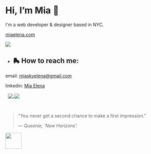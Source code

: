 <h1>Hi, I’m Mia 🍧</h1>
<p>I'm a web developer & designer based in NYC.</p>
<p><a href = "https://miaelena.netlify.app/">miaelena.com</a><p>
<a href="https://github.com/anuraghazra/github-readme-stats">
  <img align="center" src="https://github-readme-stats.vercel.app/api?username=miaskyelena&theme=synthwave&show_icons=true&hide_border=true&bg_color=00000000"/>
</a>

- <h2>🛼 How to reach me:</h2> 
<p>email: <a href = "mailto: miaskyelena@gmail.com">miaskyelena@gmail.com</a></p>
<p>linkedin: <a href="https://www.linkedin.com/in/miaelena/">Mia Elena</a></p>
&nbsp;

<a href="https://github.com/anuraghazra/github-readme-stats">
  <img align="center" src="https://github-readme-stats.vercel.app/api/top-langs/?username=miaskyelena&theme=synthwave&layout=compact&bg_color=00000000&card_width=300px&custom_title=👩🏻‍💻&nbsp;My&nbsp;Languages&nbsp;&hide_border=true"/>
</a>
<a href="https://github.com/anuraghazra/github-readme-stats">
  <img align="center" src="https://github-readme-stats.vercel.app/api/wakatime?username=@miaskyelena&theme=synthwave&bg_color=00000000&hide_border=true&layout=compact&card_width=500px"/>
</a>


&nbsp;
&nbsp;
> "You never get a second chance to make a first impression."</p>
> — <cite>Queenie, 'New Horizons'. 
</cite>

<a href="https://www.youtube.com/watch?v=Sg8FMNEt8KY"><img src="https://64.media.tumblr.com/1e2121c8c85a1b6a01aec7c5126f6074/f8d318a4a6092895-85/s250x400/ab6d68a37e148947a377e610608dc1938dd1c6f0.gifv" width="50" height="50"></a> 

<!---
miaskyelena/miaskyelena is a ✨ special ✨ repository because its `README.md` (this file) appears on your GitHub profile.
You can click the Preview link to take a look at your changes.
--->
